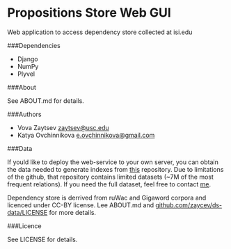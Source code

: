 Propositions Store Web GUI
==========================

Web application to access dependency store collected at isi.edu

###Dependencies

* Django
* NumPy
* Plyvel

###About

See ABOUT.md for details.


###Authors

* Vova Zaytsev [<zaytsev@usc.edu>](mailto:zaytsev@usc.edu)
* Katya Ovchinnikova [<e.ovchinnikova@gmail.com>](mailto:e.ovchinnikova@gmail.com)


###Data

If yould like to deploy the web-service to your own server, you can obtain the data needed to generate indexes from [this](https://github.com/zaycev/ds-data) repository. Due to limitations of the github, that repository contains limited datasets (~7M of the most frequent relations). If you need the full dataset, feel free to contact [me](mailto:zaytsev@usc.edu).

Dependency store is derrived from ruWac and Gigaword corpora and licenced under CC-BY license. Lee ABOUT.md and [github.com/zaycev/ds-data/LICENSE](https://github.com/zaycev/ds-data/LICENSE) for more details.

###Licence

See LICENSE for details.
